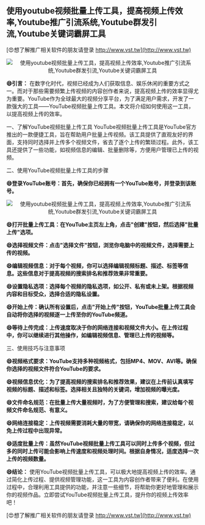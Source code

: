 ## **使用youtube视频批量上传工具，提高视频上传效率,Youtube推广引流系统,Youtube群发引流,Youtube关键词霸屏工具**

[😍想了解推广相关软件的朋友请登录 http://www.vst.tw](http://www.vst.tw)

 <center><img src="https://vst.tw/MP4/tuiguang/png/8.png" alt="使用youtube视频批量上传工具，提高视频上传效率,Youtube推广引流系统,Youtube群发引流,Youtube关键词霸屏工具"></center>

**😄引言：**
在数字化时代，视频已经成为人们获取信息、娱乐休闲的重要方式之一。而对于那些需要频繁上传视频的内容创作者来说，提高视频上传的效率显得尤为重要。YouTube作为全球最大的视频分享平台，为了满足用户需求，开发了一款强大的工具——YouTube视频批量上传工具。本文将介绍如何使用这一工具，以提高视频上传的效率。

一、了解YouTube视频批量上传工具
YouTube视频批量上传工具是YouTube官方推出的一款便捷工具，旨在帮助用户批量上传视频。该工具提供了直观友好的界面，支持同时选择并上传多个视频文件，省去了逐个上传的繁琐过程。此外，该工具还提供了一些功能，如视频信息的编辑、批量删除等，方便用户管理已上传的视频。

二、使用YouTube视频批量上传工具的步骤

**😄登录YouTube账号：首先，确保你已经拥有一个YouTube账号，并登录到该账号。**

 <center><img src="https://vst.tw/MP4/tuiguang/png/0.png" alt="使用youtube视频批量上传工具，提高视频上传效率,Youtube推广引流系统,Youtube群发引流,Youtube关键词霸屏工具"></center>

**😄打开批量上传工具：在YouTube主页左上角，点击"创建"按钮，然后选择"批量上传"选项。**

**😄选择视频文件：点击"选择文件"按钮，浏览你电脑中的视频文件，选择需要上传的视频。**

**😄编辑视频信息：对于每个视频，你可以选择编辑视频标题、描述、标签等信息。这些信息对于提高视频的搜索排名和推荐效果非常重要。**

**😄设置隐私选项：选择每个视频的隐私选项，如公开、私有或未上架。根据视频内容和目标受众，选择合适的隐私设置。**

**😄开始上传：确认所有设置后，点击"开始上传"按钮，YouTube批量上传工具会自动将你选择的视频逐一上传至你的YouTube频道。**

**😄等待上传完成：上传速度取决于你的网络连接和视频文件大小。在上传过程中，你可以继续进行其他操作，如编辑视频信息、管理已上传的视频等。**

三、使用技巧与注意事项

**😄视频格式要求：YouTube支持多种视频格式，包括MP4、MOV、AVI等。确保你选择的视频文件符合YouTube的要求。**

**😄视频信息优化：为了提高视频的搜索排名和推荐效果，建议在上传前认真填写视频的标题、描述和标签。选择相关且独特的关键词，增加视频的曝光度。**

**😄文件命名规范：在批量上传大量视频时，为了方便管理和搜索，建议给每个视频文件命名规范、有意义。**

**😄网络连接稳定：上传视频需要消耗大量的带宽，请确保你的网络连接稳定，以免上传过程中出现异常。**

**😄适度批量上传：虽然YouTube视频批量上传工具可以同时上传多个视频，但过多的同时上传可能会影响上传速度和视频处理时间。根据自身情况，适度选择一次上传的视频数量。**

**😄结论：**
使用YouTube视频批量上传工具，可以极大地提高视频上传的效率。通过简化上传过程、提供视频管理功能，这一工具为内容创作者带来了便利。在使用过程中，合理利用工具提供的功能，并注意一些细节，将帮助你更好地管理和展示你的视频作品。立即尝试YouTube视频批量上传工具，提升你的视频上传效率吧！

[😍想了解推广相关软件的朋友请登录 http://www.vst.tw](http://www.vst.tw)



